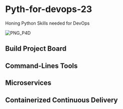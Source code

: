 # Pyth-for-devops-23
Honing Python Skills needed for DevOps

![PNG_P4D](https://user-images.githubusercontent.com/50235388/230630033-bb528803-be76-457d-afb8-fa2eb5dd763d.png)

## Build Project Board

## Command-Lines Tools

## Microservices

## Containerized Continuous Delivery
